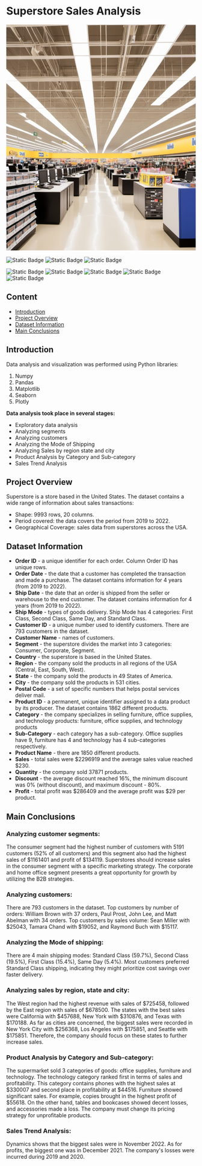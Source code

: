 
# Superstore Sales Analysis
<img src="Superstore.jpg" width="900" height="600">

![Static Badge](https://img.shields.io/badge/OS-Windows-b?style=flat&logo=git%20for%20windows&logoColor=blue&logoSize=20&labelColor=grey)
![Static Badge](https://img.shields.io/badge/Language-Python-b?style=flat&logo=python&logoColor=blue&logoSize=20&labelColor=grey)
![Static Badge](https://img.shields.io/badge/Jupiter%20Notebook-b?style=flat&logo=jupyter&logoColor=blue&logoSize=20&labelColor=grey)

![Static Badge](https://img.shields.io/badge/numpy-v2.0.2-b?style=flat&logo=NumPy&logoSize=20&labelColor=blue&color=red)
![Static Badge](https://img.shields.io/badge/pandas-v2.2.2-b?style=flat&logo=pandas&logoSize=20&labelColor=blue&color=red)
![Static Badge](https://img.shields.io/badge/matplotlib-v3.9.2-b?style=flat&logoSize=20&labelColor=blue&color=red)
![Static Badge](https://img.shields.io/badge/seaborn-v0.13.2-b?style=flat&logoSize=20&labelColor=blue&color=red)
![Static Badge](https://img.shields.io/badge/plotly-v5.24.1-b?style=flat&logoSize=20&labelColor=blue&color=red)

## Content
+ [Introduction](#introduction)
+ [Project Overview](#project-overview)
+ [Dataset Information](#dataset-information)
+ [Main Conclusions](#main-conclusions)

## Introduction  
Data analysis and visualization was performed using Python libraries:

1.  Numpy
2.	Pandas
3.	Matplotlib
4.	Seaborn  
5.	Plotly

__Data analysis took place in several stages:__ 
+ Exploratory data analysis  
+ Analyzing segments  
+ Analyzing customers  
+ Analyzing the Mode of Shipping  
+ Analyzing Sales by region state and city  
+ Product Analysis by Category and Sub-category  
+ Sales Trend Analysis  

## Project Overview
  Superstore is a store based in the United States. The dataset contains a wide range of information about sales transactions: 
+ Shape: 9993 rows, 20 columns.
+ Period covered: the data covers the period from 2019 to 2022.  
+ Geographical Coverage: sales data from superstores across the USA.

## Dataset Information
+ __Order ID__ - a unique identifier for each order. Column Order ID has unique rows.
+ __Order Date__ - the date that a customer has completed the transaction and made a purchase. The dataset contains information for 4 years (from 2019 to 2022).
+ __Ship Date__ - the date that an order is shipped from the seller or warehouse to the end customer.  The dataset contains information for 4 years (from 2019 to 2022).
+ __Ship Mode__ - types of goods delivery. Ship Mode has 4 categories: First Class, Second Class, Same Day, and Standard Class.           
+ __Customer ID__ - a unique number used to identify customers. There are 793 customers in the dataset.
+ __Customer Name__ - names of customers.
+ __Segment__ - the superstore divides the market into 3 categories: Consumer, Corporate, Segment.          
+ __Country__ - the superstore is based in the United States.    
+ __Region__ - the company sold the products in all regions of the USA (Central, East, South, West).
+ __State__ - the company sold the products in 49 States of America. 
+ __City__ - the company sold the products in 531 cities.                
+ __Postal Code__ - a set of specific numbers that helps postal services deliver mail.                   
+ __Product ID__ - a permanent, unique identifier assigned to a data product by its producer.  The dataset contains 1862 different products.            
+ __Category__ - the company specializes in selling furniture, office supplies, and technology products: furniture, office supplies, and technology products
+ __Sub-Category__ - each category has a sub-category. Office supplies have 9, furniture has 4 and technology has 4 sub-categories respectively.
+ __Product Name__ - there are 1850 different products.         
+ __Sales__ - total sales were $2296919 and the average sales value reached $230.
+ __Quantity__ - the company sold 37871 products.
+ __Discount__ - the average discount reached 16%, the minimum discount was 0% (without discount), and maximum discount - 80%.
+ __Profit__ - total profit was $286409 and the average profit was $29 per product.


## Main Conclusions

### Analyzing customer segments:
The consumer segment had the highest number of customers with 5191 customers (52% of all customers) and this segment also had the highest sales of $1161401 and profit of $134119. Superstores should increase sales in the consumer segment with a specific marketing strategy. The corporate and home office segment presents a great opportunity for growth by utilizing the B2B strategies.

### Analyzing customers:
There are 793 customers in the dataset. 
Top customers by number of orders: William Brown with 37 orders, Paul Prost, John Lee, and Matt Abelman with 34 orders. Top customers by sales volume: Sean Miller with $25043, Tamara Chand with $19052, and Raymond Buch with $15117.

### Analyzing the Mode of shipping:
There are 4 main shipping modes: Standard Class (59.7%), Second Class (19.5%), First Class (15.4%), Same Day (5.4%). Most customers preferred Standard Class shipping, indicating they might prioritize cost savings over faster delivery.

### Analyzing sales by region, state and city:
The West region had the highest revenue with sales of $725458, followed by the East region with sales of $678500. The states with the best sales were California with $457688, New York with $310876, and Texas with $170188. As far as cities are concerned, the biggest sales were recorded in New York City with $256368, Los Angeles with $175851, and Seattle with $175851. Therefore, the company should focus on these states to further increase sales.

### Product Analysis by Category and Sub-category:
The supermarket sold 3 categories of goods: office supplies, furniture and technology. The technology category ranked first in terms of sales and profitability. This category contains phones with the highest sales at $330007 and second place in profitability at $44516. Furniture showed significant sales. For example, copies brought in the highest profit of $55618. On the other hand, tables and bookcases showed decent losses, and accessories made a loss. The company must change its pricing strategy for unprofitable products.

### Sales Trend Analysis:
Dynamics shows that the biggest sales were in November 2022. As for profits, the biggest one was in December 2021. The company's losses were incurred during 2019 and 2020.

